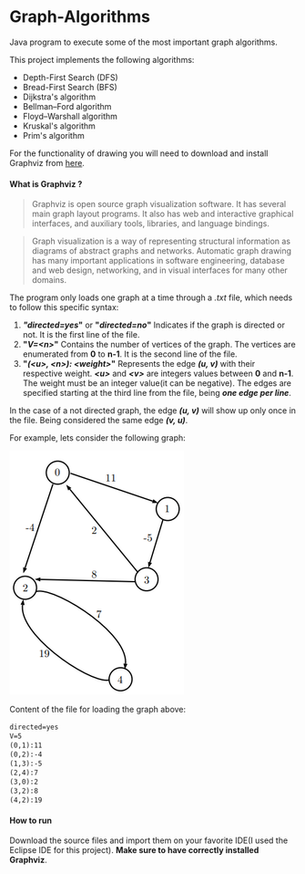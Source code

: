 # Graph-Algorithms
Java program to execute some of the most important graph algorithms.

This project implements the following algorithms:

- Depth-First Search (DFS)
- Bread-First Search (BFS)
- Dijkstra's algorithm
- Bellman–Ford algorithm
- Floyd–Warshall algorithm
- Kruskal's algorithm
- Prim's algorithm

For the functionality of drawing you will need to download and install Graphviz from [here](https://graphviz.org/download/).

#### What is Graphviz ?

>Graphviz is open source graph visualization software. It has several main graph layout programs. It also has web and interactive graphical interfaces, and auxiliary tools, libraries, and language bindings.

>Graph visualization is a way of representing structural information as diagrams of abstract graphs and networks. Automatic graph drawing has many important applications in software engineering, database and web design, networking, and in visual interfaces for many other domains.

The program only loads one graph at a time through a _.txt_ file, which needs to follow this specific syntax:

1. **_"directed=yes_"** or **"_directed=no_"**      Indicates if the graph is directed or not. It is the first line of the file.
2. **"_V=\<n\>_"**      Contains the number of vertices of the graph. The vertices are enumerated from **0** to **n-1**. It is the second line of the file.
3. **"_(\<u\>, \<n\>): \<weight\>_"**     Represents the edge **_(u, v)_** with their respective weight. **_\<u\>_** and **_\<v\>_** are integers values between **0** and **n-1**. The weight must be an integer value(it can be negative). The edges are specified starting at the third line from the file, being **_one edge per line_**.

In the case of a not directed graph, the edge **_(u, v)_** will show up only once in the file. Being considered the same edge **_(v, u)_**.

For example, lets consider the following graph:

<img src="https://github.com/teuzin112/Graph-Algorithms/blob/main/graph.png" width="306" height="428" />

Content of the file for loading the graph above:

```
directed=yes
V=5
(0,1):11
(0,2):-4
(1,3):-5
(2,4):7
(3,0):2
(3,2):8
(4,2):19
```

#### How to run

Download the source files and import them on your favorite IDE(I used the Eclipse IDE for this project).
**Make sure to have correctly installed Graphviz**.
